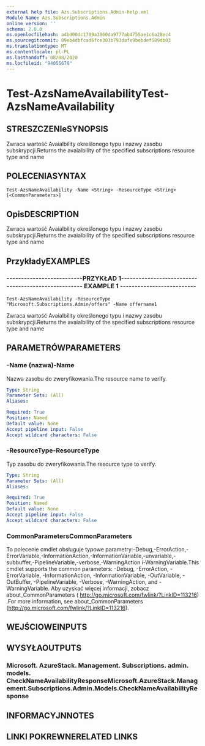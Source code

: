 ```yaml
---
external help file: Azs.Subscriptions.Admin-help.xml
Module Name: Azs.Subscriptions.Admin
online version: ''
schema: 2.0.0
ms.openlocfilehash: a4bd00dc1709a3060da9777ab4755ae1c6a28ec4
ms.sourcegitcommit: 09eb4dbfcad6fce303b793dafe9bebdef589db03
ms.translationtype: MT
ms.contentlocale: pl-PL
ms.lasthandoff: 08/08/2020
ms.locfileid: "94055678"
---
```

# <span data-ttu-id="aefb6-101">Test-AzsNameAvailability</span><span class="sxs-lookup"><span data-stu-id="aefb6-101">Test-AzsNameAvailability</span></span>

## <span data-ttu-id="aefb6-102">STRESZCZENIe</span><span class="sxs-lookup"><span data-stu-id="aefb6-102">SYNOPSIS</span></span>
<span data-ttu-id="aefb6-103">Zwraca wartość Avaialbility określonego typu i nazwy zasobu subskrypcji.</span><span class="sxs-lookup"><span data-stu-id="aefb6-103">Returns the avaialbility of the specified subscriptions resource type and name</span></span>

## <span data-ttu-id="aefb6-104">POLECENIA</span><span class="sxs-lookup"><span data-stu-id="aefb6-104">SYNTAX</span></span>

```
Test-AzsNameAvailability -Name <String> -ResourceType <String> [<CommonParameters>]
```

## <span data-ttu-id="aefb6-105">Opis</span><span class="sxs-lookup"><span data-stu-id="aefb6-105">DESCRIPTION</span></span>
<span data-ttu-id="aefb6-106">Zwraca wartość Avaialbility określonego typu i nazwy zasobu subskrypcji.</span><span class="sxs-lookup"><span data-stu-id="aefb6-106">Returns the avaialbility of the specified subscriptions resource type and name</span></span>

## <span data-ttu-id="aefb6-107">Przykłady</span><span class="sxs-lookup"><span data-stu-id="aefb6-107">EXAMPLES</span></span>

### <span data-ttu-id="aefb6-108">--------------------------PRZYKŁAD 1--------------------------</span><span class="sxs-lookup"><span data-stu-id="aefb6-108">-------------------------- EXAMPLE 1 --------------------------</span></span>
```
Test-AzsNameAvailability -ResourceType "Microsoft.Subscriptions.Admin/offers" -Name offername1
```

<span data-ttu-id="aefb6-109">Zwraca wartość Avaialbility określonego typu i nazwy zasobu subskrypcji.</span><span class="sxs-lookup"><span data-stu-id="aefb6-109">Returns the avaialbility of the specified subscriptions resource type and name</span></span>

## <span data-ttu-id="aefb6-110">PARAMETRÓW</span><span class="sxs-lookup"><span data-stu-id="aefb6-110">PARAMETERS</span></span>

### <span data-ttu-id="aefb6-111">-Name (nazwa)</span><span class="sxs-lookup"><span data-stu-id="aefb6-111">-Name</span></span>
<span data-ttu-id="aefb6-112">Nazwa zasobu do zweryfikowania.</span><span class="sxs-lookup"><span data-stu-id="aefb6-112">The resource name to verify.</span></span>

```yaml
Type: String
Parameter Sets: (All)
Aliases: 

Required: True
Position: Named
Default value: None
Accept pipeline input: False
Accept wildcard characters: False
```

### <span data-ttu-id="aefb6-113">-ResourceType</span><span class="sxs-lookup"><span data-stu-id="aefb6-113">-ResourceType</span></span>
<span data-ttu-id="aefb6-114">Typ zasobu do zweryfikowania.</span><span class="sxs-lookup"><span data-stu-id="aefb6-114">The resource type to verify.</span></span>

```yaml
Type: String
Parameter Sets: (All)
Aliases: 

Required: True
Position: Named
Default value: None
Accept pipeline input: False
Accept wildcard characters: False
```

### <span data-ttu-id="aefb6-115">CommonParameters</span><span class="sxs-lookup"><span data-stu-id="aefb6-115">CommonParameters</span></span>
<span data-ttu-id="aefb6-116">To polecenie cmdlet obsługuje typowe parametry:-Debug,-ErrorAction,-ErrorVariable,-InformationAction,-InformationVariable,-unvariable,-subbuffer,-PipelineVariable,-verbose,-WarningAction i-WarningVariable.</span><span class="sxs-lookup"><span data-stu-id="aefb6-116">This cmdlet supports the common parameters: -Debug, -ErrorAction, -ErrorVariable, -InformationAction, -InformationVariable, -OutVariable, -OutBuffer, -PipelineVariable, -Verbose, -WarningAction, and -WarningVariable.</span></span> <span data-ttu-id="aefb6-117">Aby uzyskać więcej informacji, zobacz about_CommonParameters ( http://go.microsoft.com/fwlink/?LinkID=113216) .</span><span class="sxs-lookup"><span data-stu-id="aefb6-117">For more information, see about_CommonParameters (http://go.microsoft.com/fwlink/?LinkID=113216).</span></span>

## <span data-ttu-id="aefb6-118">WEJŚCIOWE</span><span class="sxs-lookup"><span data-stu-id="aefb6-118">INPUTS</span></span>

## <span data-ttu-id="aefb6-119">WYSYŁA</span><span class="sxs-lookup"><span data-stu-id="aefb6-119">OUTPUTS</span></span>

### <span data-ttu-id="aefb6-120">Microsoft. AzureStack. Management. Subscriptions. admin. models. CheckNameAvailabilityResponse</span><span class="sxs-lookup"><span data-stu-id="aefb6-120">Microsoft.AzureStack.Management.Subscriptions.Admin.Models.CheckNameAvailabilityResponse</span></span>

## <span data-ttu-id="aefb6-121">INFORMACYJN</span><span class="sxs-lookup"><span data-stu-id="aefb6-121">NOTES</span></span>

## <span data-ttu-id="aefb6-122">LINKI POKREWNE</span><span class="sxs-lookup"><span data-stu-id="aefb6-122">RELATED LINKS</span></span>

